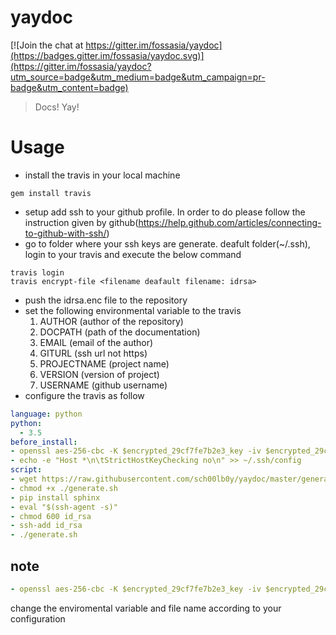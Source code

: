# yaydoc

[![Join the chat at https://gitter.im/fossasia/yaydoc](https://badges.gitter.im/fossasia/yaydoc.svg)](https://gitter.im/fossasia/yaydoc?utm_source=badge&utm_medium=badge&utm_campaign=pr-badge&utm_content=badge)

> Docs! Yay!
# Usage 
- install the travis in your local machine
```shell
gem install travis
```
- setup add ssh to your github profile. In order to do please follow the instruction given by github(https://help.github.com/articles/connecting-to-github-with-ssh/)
- go to folder where your ssh keys are generate. deafult folder(~/.ssh), login to your travis and execute the below command
```shell
travis login
travis encrypt-file <filename deafault filename: idrsa>
```
- push the idrsa.enc file to the repository
- set the following environmental variable to the travis       
     1) AUTHOR      (author of the repository)
     2) DOCPATH     (path of the documentation)
     3) EMAIL       (email of the author)
     4) GITURL      (ssh url not https)
     5) PROJECTNAME (project name)
     6) VERSION     (version of project)
     7) USERNAME    (github username)
- configure the travis as follow
```yml
language: python
python:
  - 3.5
before_install:
- openssl aes-256-cbc -K $encrypted_29cf7fe7b2e3_key -iv $encrypted_29cf7fe7b2e3_iv -in id_rsa.enc -out id_rsa -d
- echo -e "Host *\n\tStrictHostKeyChecking no\n" >> ~/.ssh/config
script: 
- wget https://raw.githubusercontent.com/sch00lb0y/yaydoc/master/generate.sh 
- chmod +x ./generate.sh
- pip install sphinx
- eval "$(ssh-agent -s)"
- chmod 600 id_rsa
- ssh-add id_rsa
- ./generate.sh
```
## note          
```yml
- openssl aes-256-cbc -K $encrypted_29cf7fe7b2e3_key -iv $encrypted_29cf7fe7b2e3_iv -in id_rsa.enc -out id_rsa -d
```
change the enviromental variable and file name according to your configuration 

